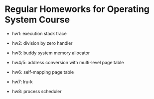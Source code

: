 # Regular Homeworks for Operating System Course

+ hw1: execution stack trace
+ hw2: division by zero handler
+ hw3: buddy system memory allocator
+ hw4/5: address conversion with multi-level page table
+ hw6: self-mapping page table
+ hw7: lru-k

+ hw8: process scheduler